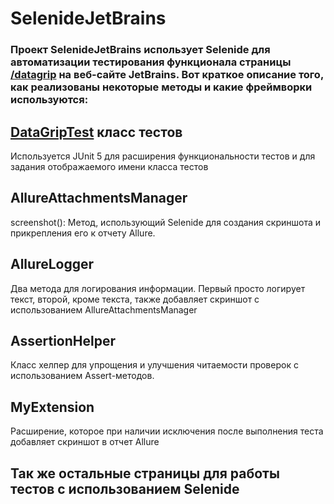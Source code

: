 # SelenideJetBrains
### Проект SelenideJetBrains использует Selenide для автоматизации тестирования функционала страницы [/datagrip](https://www.jetbrains.com/datagrip/) на веб-сайте JetBrains. Вот краткое описание того, как реализованы некоторые методы и какие фреймворки используются:
## [DataGripTest](https://github.com/markuma13/SelenideJetBrains/blob/master/src/test/java/test/DataGripTest.java) класс тестов
Используется JUnit 5 для расширения функциональности тестов и для задания отображаемого имени класса тестов
## AllureAttachmentsManager
screenshot(): Метод, использующий Selenide для создания скриншота и прикрепления его к отчету Allure.
## AllureLogger
Два метода для логирования информации. Первый просто логирует текст, второй, кроме текста, также добавляет скриншот с использованием AllureAttachmentsManager
## AssertionHelper
Класс хелпер для упрощения и улучшения читаемости проверок с использованием Assert-методов.
## MyExtension 
Расширение, которое при наличии исключения после выполнения теста добавляет скриншот в отчет Allure

## Так же остальные страницы для работы тестов с использованием Selenide
